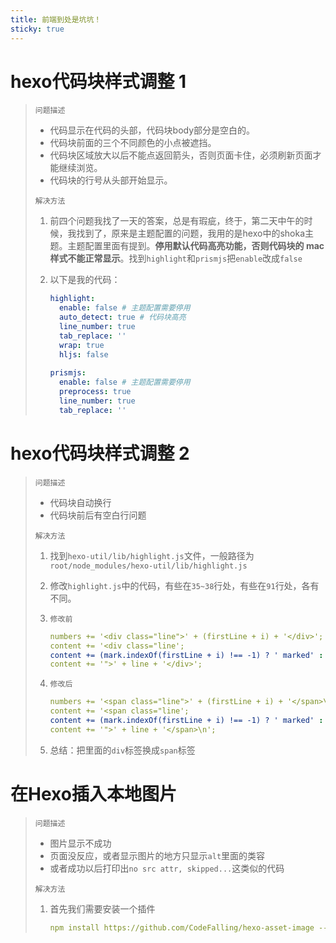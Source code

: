 ```yaml
---
title: 前端到处是坑坑！
sticky: true
---
```

# hexo代码块样式调整 1



> `问题描述`
>
> - 代码显示在代码的头部，代码块body部分是空白的。
> - 代码块前面的三个不同颜色的小点被遮挡。
> - 代码块区域放大以后不能点返回箭头，否则页面卡住，必须刷新页面才能继续浏览。
> - 代码块的行号从头部开始显示。
>
> `解决方法`
>
> 1. 前四个问题我找了一天的答案，总是有瑕疵，终于，第二天中午的时候，我找到了，原来是主题配置的问题，我用的是hexo中的shoka主题。主题配置里面有提到。**停用默认代码高亮功能，否则代码块的 mac 样式不能正常显示**。找到`highlight`和`prismjs`把`enable`改成`false`
>
> 2. 以下是我的代码：
>
>    ```yaml
>    highlight:
>      enable: false # 主题配置需要停用
>      auto_detect: true # 代码块高亮
>      line_number: true
>      tab_replace: ''
>      wrap: true
>      hljs: false
>      
>    prismjs:
>      enable: false # 主题配置需要停用
>      preprocess: true
>      line_number: true
>      tab_replace: ''
>    ```
>
>    

# hexo代码块样式调整 2

> `问题描述`
>
> - 代码块自动换行
> - 代码块前后有空白行问题
>
> `解决方法`
>
> 1. 找到`hexo-util/lib/highlight.js`文件，一般路径为`root/node_modules/hexo-util/lib/highlight.js`
>
> 2. 修改`highlight.js`中的代码，有些在`35~38`行处，有些在`91`行处，各有不同。
>
> 3. `修改前`
>
>    ```yaml
>    numbers += '<div class="line">' + (firstLine + i) + '</div>';
>    content += '<div class="line';
>    content += (mark.indexOf(firstLine + i) !== -1) ? ' marked' : '';
>    content += '">' + line + '</div>';
>    ```
>
> 4. `修改后`
>
>    ```yaml
>    numbers += '<span class="line">' + (firstLine + i) + '</span>\n';
>    content += '<span class="line';
>    content += (mark.indexOf(firstLine + i) !== -1) ? ' marked' : '';
>    content += '">' + line + '</span>\n';
>    
>    ```
>
>    
>
> 5. 总结：把里面的`div`标签换成`span`标签
>
>    

# 在Hexo插入本地图片

> `问题描述`
>
> - 图片显示不成功
> - 页面没反应，或者显示图片的地方只显示`alt`里面的类容
> - 或者成功以后打印出`no src attr, skipped...`这类似的代码
>
> `解决方法`
>
> 1. 首先我们需要安装一个插件
>
>    ```yaml
>    npm install https://github.com/CodeFalling/hexo-asset-image --save
>    ```
>
>    